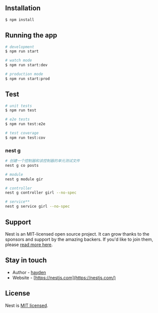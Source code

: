 <!--
 * @Descripttion :
 * @Author       : wuhaidong
 * @Date         : 2022-12-15 17:14:31
 * @LastEditors  : wuhaidong
 * @LastEditTime : 2023-04-07 15:17:48
-->

## Installation

```bash
$ npm install
```

## Running the app

```bash
# development
$ npm run start

# watch mode
$ npm run start:dev

# production mode
$ npm run start:prod
```

## Test

```bash
# unit tests
$ npm run test

# e2e tests
$ npm run test:e2e

# test coverage
$ npm run test:cov
```

### nest g

```bash
# 创建一个控制器和该控制器的单元测试文件
nest g co posts

# module
nest g module gir

# controller
nest g controller girl --no-spec

# service**
nest g service girl --no-spec
```

## Support

Nest is an MIT-licensed open source project. It can grow thanks to the sponsors and support by the amazing backers. If you'd like to join them, please [read more here](https://docs.nestjs.com/support).

## Stay in touch

- Author - [hayden](https://github.com/wuhaidong-me)
- Website - [https://nestjs.com](https://nestjs.com/)

## License

Nest is [MIT licensed](LICENSE).
